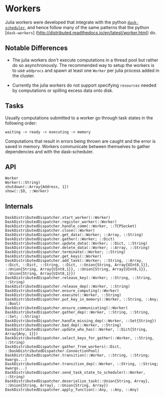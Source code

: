# Workers

Julia workers were developed that integrate with the python [`dask-scheduler`](http://distributed.readthedocs.io/en/latest/setup.html), and hence follow many of the same patterns that the python [`dask-workers`] (http://distributed.readthedocs.io/en/latest/worker.html) do.


## Notable Differences

* The julia workers don't execute computations in a thread pool but rather do so asynchronously. The recommended way to setup the workers is to use `addprocs` and spawn at least one `Worker` per julia process added in the cluster.

* Currently the julia workers do not support specifying `resources` needed by computations or spilling excess data onto disk.


## Tasks 

Usually computations submitted to a worker go through task states in the following order:

    waiting -> ready -> executing -> memory

Computations that result in errors being thrown are caught and the error is saved in memory.
Workers communicate between themselves to gather dependencies and with the dask-scheduler.


## API

```@docs
Worker
Worker(::String)
shutdown(::Array{Address, 1})
show(::IO, ::Worker)
```

## Internals

```@docs
DaskDistributedDispatcher.start_worker(::Worker)
DaskDistributedDispatcher.register_worker(::Worker)
DaskDistributedDispatcher.handle_comm(::Worker, ::TCPSocket)
DaskDistributedDispatcher.close(::Worker)
DaskDistributedDispatcher.get_data(::Worker; ::Array, ::String)
DaskDistributedDispatcher.gather(::Worker; ::Dict)
DaskDistributedDispatcher.update_data(::Worker; ::Dict, ::String)
DaskDistributedDispatcher.delete_data(::Worker; ::Array, ::String)
DaskDistributedDispatcher.terminate(::Worker; ::String)
DaskDistributedDispatcher.get_keys(::Worker)
DaskDistributedDispatcher.add_task(::Worker; ::String, ::Array, ::Dict, ::Dict, ::String, ::Dict, ::Union{String, Array{UInt8,1}}, ::Union{String, Array{UInt8,1}}, ::Union{String, Array{UInt8,1}}, ::Union{String, Array{UInt8,1}})
DaskDistributedDispatcher.release_key(::Worker; ::String, ::String, ::String)
DaskDistributedDispatcher.release_dep(::Worker, ::String)
DaskDistributedDispatcher.ensure_computing(::Worker)
DaskDistributedDispatcher.execute(::Worker, ::String)
DaskDistributedDispatcher.put_key_in_memory(::Worker, ::String, ::Any; ::Bool)
DaskDistributedDispatcher.ensure_communicating(::Worker)
DaskDistributedDispatcher.gather_dep(::Worker, ::String, ::String, ::Set; ::String)
DaskDistributedDispatcher.handle_missing_dep(::Worker, ::Set{String})
DaskDistributedDispatcher.bad_dep(::Worker, ::String)
DaskDistributedDispatcher.update_who_has(::Worker, ::Dict{String, Array{Any, 1}})
DaskDistributedDispatcher.select_keys_for_gather(::Worker, ::String, ::String)
DaskDistributedDispatcher.gather_from_workers(::Dict, ::DaskDistributedDispatcher.ConnectionPool)
DaskDistributedDispatcher.transition(::Worker, ::String, ::String; kwargs...)
DaskDistributedDispatcher.transition_dep(::Worker, ::String, ::String; kwargs...)
DaskDistributedDispatcher.send_task_state_to_scheduler(::Worker, ::String)
DaskDistributedDispatcher.deserialize_task(::Union{String, Array}, ::Union{String, Array}, ::Union{String, Array})
DaskDistributedDispatcher.apply_function(::Any, ::Any, ::Any)
```

